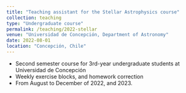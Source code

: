 ```yaml
---
title: "Teaching assistant for the Stellar Astrophysics course"
collection: teaching
type: "Undergraduate course"
permalink: /teaching/2022-stellar
venue: "Universidad de Concepción, Department of Astronomy"
date: 2022-08-01
location: "Concepción, Chile"
---
```


- Second semester course for 3rd-year undergraduate students at Universidad de Concepción
- Weekly exercise blocks, and homework correction 
- From August to December of 2022, and 2023.

